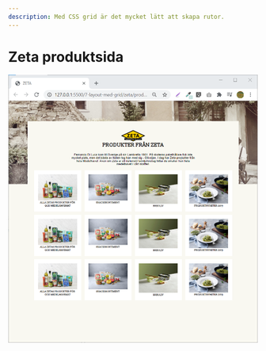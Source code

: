```yaml
---
description: Med CSS grid är det mycket lätt att skapa rutor.
---
```


# Zeta produktsida

![](../.gitbook/assets/image%20%2873%29.png)

